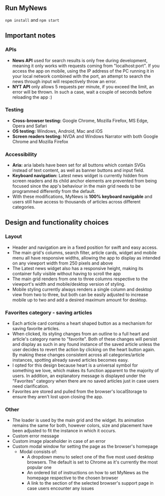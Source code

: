 ## Run MyNews
`npm install` and `npm start`

## Important notes
### APIs
- **News API** used for search results is only free during development, meaning it only works with requests coming from "localhost:port". If you access the app on mobile, using the IP address of the PC running it in your local network combined with the port, an attempt to search the news through input will respectively throw an error. <br />
- **NYT API** only allows 5 requests per minute, if you exceed the limit, an error will be thrown. In such a case, wait a couple of seconds before reloading the app :&#x29; <br />     

### Testing
- **Cross-browser testing:** Google Chrome, Mozilla Firefox, MS Edge, Opera and Safari <br />
- **OS testing:** Windows, Android, Mac and iOS <br />
- **Screen readers testing:** NVDA and Windows Narrator with both Google Chrome and Mozilla Firefox <br />

### Accessibility
- **Aria:** aria labels have been set for all buttons which contain SVGs instead of text content, as well as banner buttons and input field. <br />
- **Keyboard navigation:** Latest news widget is currently hidden from screen readers and its child anchor elements are prevented from being focused since the app's behaviour in the main grid needs to be programmed differently from the default. <br />  
- With these modifications, MyNews is **100% keyboard navigable** and users still have access to thousands of articles across different categories. <br />

## Design and functionality choices
### Layout
-  Header and navigation are in a fixed position for swift and easy access. <br />
- The main grid's columns, search filter, article cards, widget and mobile menu all have responsive widths, allowing the app to display as intended on any viewport width from 250 pixels and above <br />
- The Latest news widget also has a responsive height, making its container fully visible without having to scroll the app <br />
- The main grid renders from one to three columns respective to the viewport's width and mobile/desktop version of styling. <br />
- Mobile styling currently always renders a single column and desktop view from two to three, but both can be easily adjusted to increase mobile up to two and add a desired maximum amount for desktop. <br /> 

### Favorites category - saving articles
- Each article card contains a heart shaped button as a mechanism for saving favorite articles. 
-  When clicked, its styling changes from an outline to a full heart and article's category name to "favorite". Both of these changes will persist and display as such in any found instance of the saved article unless the user decides to revert the action by clicking on the heart button again. By making these changes consistent across all categories/article instances, spotting already saved articles becomes easy. <br />
- I opted for this design because heart is a universal symbol for something we love, which makes its function apparent to the majority of users. In addition, an explanatory message is displayed under the "Favorites" category when there are no saved articles just in case users need clarification. <br /> 
- Favorites are stored and pulled from the browser's localStorage to ensure they aren't lost upon closing the app.  <br />    

### Other
- The loader is used by the main grid and the widget. Its animation remains the same for both, however colors, size and placement have been adjusted to fit the instance in which it occurs. <br />
- Custom error message <br />
- Custom image placeholder in case of an error <br />
- Custom modal window for setting the page as the browser's homepage <br />
  - Modal consists of: <br />
    - A dropdown menu to select one of the five most used desktop browsers. The default is set to Chrome as it's currently the most popular one <br />
    - An ordered list of instructions on how to set MyNews as the homepage respective to the chosen browser   <br />
    - A link to the section of the selected browser's support page in case users encounter any issues <br />